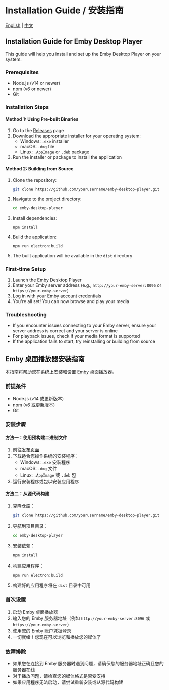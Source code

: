 # Installation Guide / 安装指南

[English](#english) | [中文](#chinese)

<a id="english"></a>
## Installation Guide for Emby Desktop Player

This guide will help you install and set up the Emby Desktop Player on your system.

### Prerequisites

- Node.js (v14 or newer)
- npm (v6 or newer)
- Git

### Installation Steps

#### Method 1: Using Pre-built Binaries

1. Go to the [Releases](https://github.com/yourusername/emby-desktop-player/releases) page
2. Download the appropriate installer for your operating system:
   - Windows: `.exe` installer
   - macOS: `.dmg` file
   - Linux: `.AppImage` or `.deb` package
3. Run the installer or package to install the application

#### Method 2: Building from Source

1. Clone the repository:
   ```bash
   git clone https://github.com/yourusername/emby-desktop-player.git
   ```

2. Navigate to the project directory:
   ```bash
   cd emby-desktop-player
   ```

3. Install dependencies:
   ```bash
   npm install
   ```

4. Build the application:
   ```bash
   npm run electron:build
   ```

5. The built application will be available in the `dist` directory

### First-time Setup

1. Launch the Emby Desktop Player
2. Enter your Emby server address (e.g., `http://your-emby-server:8096` or `https://your-emby-server`)
3. Log in with your Emby account credentials
4. You're all set! You can now browse and play your media

### Troubleshooting

- If you encounter issues connecting to your Emby server, ensure your server address is correct and your server is online
- For playback issues, check if your media format is supported
- If the application fails to start, try reinstalling or building from source

<a id="chinese"></a>
## Emby 桌面播放器安装指南

本指南将帮助您在系统上安装和设置 Emby 桌面播放器。

### 前提条件

- Node.js (v14 或更新版本)
- npm (v6 或更新版本)
- Git

### 安装步骤

#### 方法一：使用预构建二进制文件

1. 前往[发布页面](https://github.com/yourusername/emby-desktop-player/releases)
2. 下载适合您操作系统的安装程序：
   - Windows: `.exe` 安装程序
   - macOS: `.dmg` 文件
   - Linux: `.AppImage` 或 `.deb` 包
3. 运行安装程序或包以安装应用程序

#### 方法二：从源代码构建

1. 克隆仓库：
   ```bash
   git clone https://github.com/yourusername/emby-desktop-player.git
   ```

2. 导航到项目目录：
   ```bash
   cd emby-desktop-player
   ```

3. 安装依赖：
   ```bash
   npm install
   ```

4. 构建应用程序：
   ```bash
   npm run electron:build
   ```

5. 构建好的应用程序将在 `dist` 目录中可用

### 首次设置

1. 启动 Emby 桌面播放器
2. 输入您的 Emby 服务器地址（例如 `http://your-emby-server:8096` 或 `https://your-emby-server`）
3. 使用您的 Emby 账户凭据登录
4. 一切就绪！您现在可以浏览和播放您的媒体了

### 故障排除

- 如果您在连接到 Emby 服务器时遇到问题，请确保您的服务器地址正确且您的服务器在线
- 对于播放问题，请检查您的媒体格式是否受支持
- 如果应用程序无法启动，请尝试重新安装或从源代码构建 